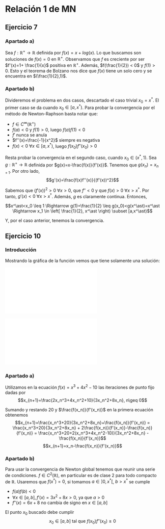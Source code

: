 # Relación 1 de MN

## Ejercicio 7

### Apartado a)

Sea $f: \mathbb{R^+} \longrightarrow \mathbb{R}$ definida por $f(x) = x + log(x)$. Lo que buscamos son soluciones de $f(x)=0$ en $\mathbb{R^+}$. Observamos que $f$ es creciente por ser $f'(x)=1+ \frac{1}{x}$ positiva en $\mathbb{R^+}$. Además, $f(\frac{1}{2}) < 0$ y $f(1)>0$.  Esto y el teorema de Bolzano nos dice que $f(x)$ tiene un solo cero y se encuentra en $(\frac{1}{2},1)$.

### Apartado b)

Divideremos el problema en dos casos, descartado el caso trivial $x_0=x^\ast$. El primer caso se da cuando $x_0 \in [a,x^\ast)$.
Para probar la convergencia por el método de Newton-Raphson basta notar que:

- $f \in C^\infty(\mathbb{R^+})$
- $f(a)<0$ y $f(1)>0$, luego $f(a)f(1)<0$
- $f'$ nunca se anula
- $f''(x)=\frac{-1}{x^2}$ siempre es negativa
- $f(x)<0 \ \forall x \in [a,x^* )$, luego $f(x_0)f''(x_0)>0$


Resta probar la convergencia en el segundo caso, cuando $x_0 \in (x^\ast,1)$. Sea $g: \mathbb{R^+} \longrightarrow \mathbb{R}$ definida por $g(x)=x-\frac{f(x)}{f'(x)}$. Tenemos que $g(x_n)=x_{n+1}$. Por otro lado,
$$g'(x)=\frac{f(x)f''(x)}{(f'(x))^2}$$

Sabemos que $(f'(x))^2>0\ \forall x>0$, que $f''<0$ y que $f(x)>0\ \forall x>x^\ast$. Por tanto, $g'(x)<0\ \forall x>x^\ast$. Además, $g$ es claramente continua. Entonces,

$$x^\ast<x_0 \leq 1 \Rightarrow g(1)=\frac{1}{2} \leq g(x_0)<g(x^\ast)=x^\ast \Rightarrow x_1 \in \left[ \frac{1}{2}, x^\ast \right) \subset [a,x^\ast)$$

Y, por el caso anterior, tenemos la convergencia.

## Ejercicio 10

### Introducción
Mostrando la gráfica de la función vemos que tiene solamente una solución:

![uno](./Imagenes/1.10.1.pdf)

![dos](./Imagenes/1.10.2.pdf)


### Apartado a)
Utilizamos en la ecuación $f(x)=x^3+4x^2-10$ las iteraciones de punto fijo dadas por
$$x_{n+1}=\frac{2x_n^3+4x_n^2+10}{3x_n^2+8x_n}, n\geq 0$$

Sumando y restando $20$ y $\frac{f(x_n)}{f'(x_n)}$ en la primera ecuación obtenemos
$$x_{n+1}=\frac{x_n^3+20}{3x_n^2+8x_n}+\frac{f(x_n)}{f'(x_n)} = \frac{x_n^3+20}{3x_n^2+8x_n} + 2\frac{f(x_n)}{f'(x_n)}-\frac{f(x_n)}{f'(x_n)} = \frac{x_n^3+20+2(x_n^3+4x_n^2-10)}{3x_n^2+8x_n} - \frac{f(x_n)}{f'(x_n)}$$
$$x_{n+1}=x_n-\frac{f(x_n)}{f'(x_n)}$$


### Apartado b)
Para usar la convergencia de Newton global tenemos que reunir una serie de condiciones. $f\in C^2(\mathbb{R})$, en particular es de clase 2 para todo compacto de $\mathbb{R}$.
Usaremos que $f(x^* )=0$, si tomamos $a\in]0,x^* [$, $b>x^{\ast}$ se cumple

* $f(a)f(b)<0$
* $\forall x\in [a,b], f'(x)=3x^2+8x>0$, ya que $a>0$
* $f''(x) = 6x+8$ no cambia de signo en $x\in [a,b]$

El punto $x_0$ buscado debe cumplir
$$x_0 \in [a, b] \text{ tal que } f(x_0) f''(x_0) \geq 0$$
